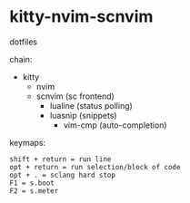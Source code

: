 # kitty-nvim-scnvim
dotfiles

chain:

- kitty 
	+ nvim
	+ scnvim (sc frontend)
		+ lualine (status polling)
		+ luasnip (snippets)
			+ vim-cmp (auto-completion)

keymaps: 

	shift + return = run line 
	opt + return = run selection/block of code 
	opt + . = sclang hard stop 
	F1 = s.boot
	F2 = s.meter
